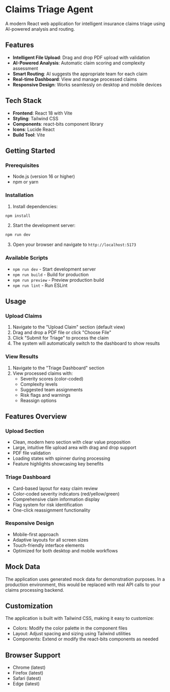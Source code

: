 # Claims Triage Agent

A modern React web application for intelligent insurance claims triage using AI-powered analysis and routing.

## Features

- **Intelligent File Upload**: Drag and drop PDF upload with validation
- **AI-Powered Analysis**: Automatic claim scoring and complexity assessment
- **Smart Routing**: AI suggests the appropriate team for each claim
- **Real-time Dashboard**: View and manage processed claims
- **Responsive Design**: Works seamlessly on desktop and mobile devices

## Tech Stack

- **Frontend**: React 18 with Vite
- **Styling**: Tailwind CSS
- **Components**: react-bits component library
- **Icons**: Lucide React
- **Build Tool**: Vite

## Getting Started

### Prerequisites

- Node.js (version 16 or higher)
- npm or yarn

### Installation

1. Install dependencies:
```bash
npm install
```

2. Start the development server:
```bash
npm run dev
```

3. Open your browser and navigate to `http://localhost:5173`

### Available Scripts

- `npm run dev` - Start development server
- `npm run build` - Build for production
- `npm run preview` - Preview production build
- `npm run lint` - Run ESLint

## Usage

### Upload Claims
1. Navigate to the "Upload Claim" section (default view)
2. Drag and drop a PDF file or click "Choose File"
3. Click "Submit for Triage" to process the claim
4. The system will automatically switch to the dashboard to show results

### View Results
1. Navigate to the "Triage Dashboard" section
2. View processed claims with:
   - Severity scores (color-coded)
   - Complexity levels
   - Suggested team assignments
   - Risk flags and warnings
   - Reassign options

## Features Overview

### Upload Section
- Clean, modern hero section with clear value proposition
- Large, intuitive file upload area with drag and drop support
- PDF file validation
- Loading states with spinner during processing
- Feature highlights showcasing key benefits

### Triage Dashboard
- Card-based layout for easy claim review
- Color-coded severity indicators (red/yellow/green)
- Comprehensive claim information display
- Flag system for risk identification
- One-click reassignment functionality

### Responsive Design
- Mobile-first approach
- Adaptive layouts for all screen sizes
- Touch-friendly interface elements
- Optimized for both desktop and mobile workflows

## Mock Data

The application uses generated mock data for demonstration purposes. In a production environment, this would be replaced with real API calls to your claims processing backend.

## Customization

The application is built with Tailwind CSS, making it easy to customize:
- Colors: Modify the color palette in the component files
- Layout: Adjust spacing and sizing using Tailwind utilities
- Components: Extend or modify the react-bits components as needed

## Browser Support

- Chrome (latest)
- Firefox (latest)
- Safari (latest)
- Edge (latest)
